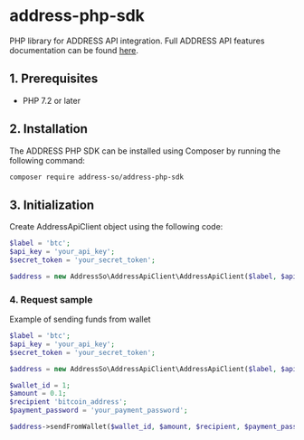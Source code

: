 # address-php-sdk

PHP library for ADDRESS API integration. Full ADDRESS API features documentation can be found [here](https://docs.address.so/).

## 1. Prerequisites

* PHP 7.2 or later

## 2. Installation

The ADDRESS PHP SDK can be installed using Composer by running the following command:

```sh
composer require address-so/address-php-sdk
```

## 3. Initialization

Create AddressApiClient object using the following code:

```php
$label = 'btc';
$api_key = 'your_api_key';
$secret_token = 'your_secret_token';

$address = new AddressSo\AddressApiClient\AddressApiClient($label, $api_key, $secret_token);
```

### 4. Request sample
 
Example of sending funds from wallet
 
```php
$label = 'btc';
$api_key = 'your_api_key';
$secret_token = 'your_secret_token';

$address = new AddressSo\AddressApiClient\AddressApiClient($label, $api_key, $secret_token);

$wallet_id = 1;
$amount = 0.1;
$recipient 'bitcoin_address';
$payment_password = 'your_payment_password';

$address->sendFromWallet($wallet_id, $amount, $recipient, $payment_password);
```